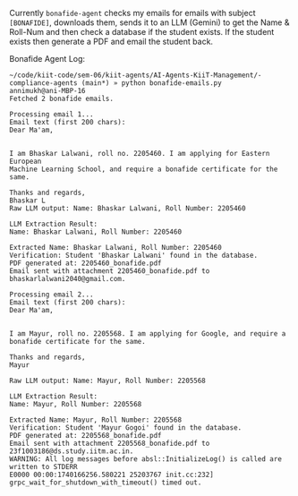

Currently `bonafide-agent` checks my emails for emails with subject `[BONAFIDE]`, downloads them, sends it to an LLM (Gemini) to get the Name & Roll-Num and then check a database if the student exists. If the student exists then generate a PDF and <to be implemented> email the student back.


Bonafide Agent Log:

```
~/code/kiit-code/sem-06/kiit-agents/AI-Agents-KiiT-Management/-compliance-agents (main*) » python bonafide-emails.py         annimukh@ani-MBP-16
Fetched 2 bonafide emails.

Processing email 1...
Email text (first 200 chars):
Dear Ma'am,


I am Bhaskar Lalwani, roll no. 2205460. I am applying for Eastern European
Machine Learning School, and require a bonafide certificate for the same.

Thanks and regards,
Bhaskar L
Raw LLM output: Name: Bhaskar Lalwani, Roll Number: 2205460

LLM Extraction Result:
Name: Bhaskar Lalwani, Roll Number: 2205460

Extracted Name: Bhaskar Lalwani, Roll Number: 2205460
Verification: Student 'Bhaskar Lalwani' found in the database.
PDF generated at: 2205460_bonafide.pdf
Email sent with attachment 2205460_bonafide.pdf to bhaskarlalwani2040@gmail.com.

Processing email 2...
Email text (first 200 chars):
Dear Ma'am,


I am Mayur, roll no. 2205568. I am applying for Google, and require a
bonafide certificate for the same.

Thanks and regards,
Mayur

Raw LLM output: Name: Mayur, Roll Number: 2205568

LLM Extraction Result:
Name: Mayur, Roll Number: 2205568

Extracted Name: Mayur, Roll Number: 2205568
Verification: Student 'Mayur Gogoi' found in the database.
PDF generated at: 2205568_bonafide.pdf
Email sent with attachment 2205568_bonafide.pdf to 23f1003186@ds.study.iitm.ac.in.
WARNING: All log messages before absl::InitializeLog() is called are written to STDERR
E0000 00:00:1740166256.580221 25203767 init.cc:232] grpc_wait_for_shutdown_with_timeout() timed out.
```